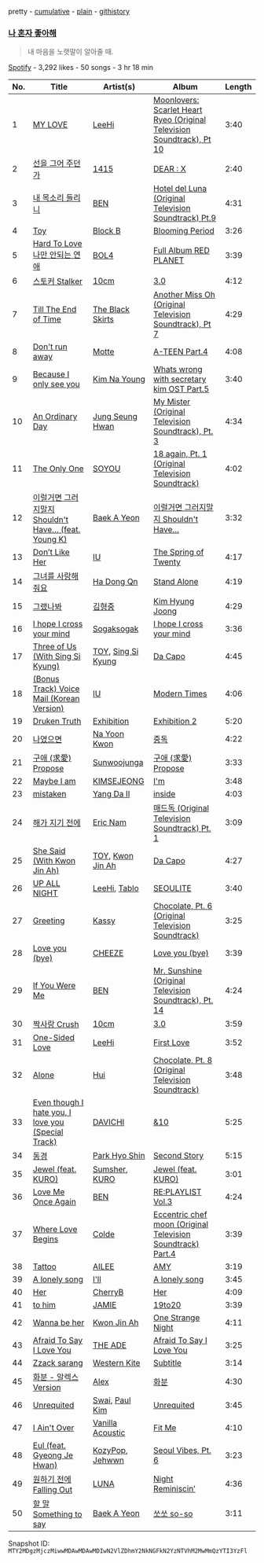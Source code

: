pretty - [cumulative](/playlists/cumulative/37i9dQZF1DX4zvnN9RL36v.md) - [plain](/playlists/plain/37i9dQZF1DX4zvnN9RL36v) - [githistory](https://github.githistory.xyz/mackorone/spotify-playlist-archive/blob/main/playlists/plain/37i9dQZF1DX4zvnN9RL36v)

### [나 혼자 좋아해](https://open.spotify.com/playlist/37i9dQZF1DX4zvnN9RL36v)

> 내 마음을 노랫말이 알아줄 때.

[Spotify](https://open.spotify.com/user/spotify) - 3,292 likes - 50 songs - 3 hr 18 min

| No. | Title | Artist(s) | Album | Length |
|---|---|---|---|---|
| 1 | [MY LOVE](https://open.spotify.com/track/4PvVKyqJ6pLVi5HKpAjTPc) | [LeeHi](https://open.spotify.com/artist/7cVZApDoQZpS447nHTsNqu) | [Moonlovers: Scarlet Heart Ryeo \(Original Television Soundtrack\), Pt 10](https://open.spotify.com/album/1xzKCVdDE3tIXkEGDjLQ7E) | 3:40 |
| 2 | [선을 그어 주던가](https://open.spotify.com/track/3DO8WRX72c1Z5hduVL1Nd5) | [1415](https://open.spotify.com/artist/71JjZRW0sCWpF1EuaS9TQA) | [DEAR : X](https://open.spotify.com/album/3Ucc9SxHC26eAcEUkeV7ks) | 2:40 |
| 3 | [내 목소리 들리니](https://open.spotify.com/track/6chlsBLGbBbBd4u21iqbIR) | [BEN](https://open.spotify.com/artist/0bDdOBGVCFVt0f8N9ldW1k) | [Hotel del Luna \(Original Television Soundtrack\) Pt.9](https://open.spotify.com/album/3Hk0MVAZnoM4z71yOwQ8gh) | 4:31 |
| 4 | [Toy](https://open.spotify.com/track/68ABnHNR4y2COQa4eaM6PS) | [Block B](https://open.spotify.com/artist/4RnezwRV7VBJUCI1S0AE5u) | [Blooming Period](https://open.spotify.com/album/0j200gVJhL56SoTrYXytx3) | 3:26 |
| 5 | [Hard To Love 나만 안되는 연애](https://open.spotify.com/track/4J5FI3nckt6wiZhTl9RM8N) | [BOL4](https://open.spotify.com/artist/4k5fFEYgkWYrYvtOK3zVBl) | [Full Album RED PLANET](https://open.spotify.com/album/5bA5ItGeDXS2XIt9axBSwL) | 3:39 |
| 6 | [스토커 Stalker](https://open.spotify.com/track/2xms6U7ngGDBYJ4RnRTPyz) | [10cm](https://open.spotify.com/artist/6zn0ihyAApAYV51zpXxdEp) | [3.0](https://open.spotify.com/album/42dd15HniCOYITYPuW5z2P) | 4:12 |
| 7 | [Till The End of Time](https://open.spotify.com/track/03YtYSkpHqqY3EBmHJkTjP) | [The Black Skirts](https://open.spotify.com/artist/6WeDO4GynFmK4OxwkBzMW8) | [Another Miss Oh \(Original Television Soundtrack\), Pt 7](https://open.spotify.com/album/7MoXcGUrx7gzm95iSLAIHV) | 4:29 |
| 8 | [Don't run away](https://open.spotify.com/track/18krdoAbqH1jHwymcaIyom) | [Motte](https://open.spotify.com/artist/4bh77HBBwCekmEPcbXAljy) | [A\-TEEN Part.4](https://open.spotify.com/album/7zsRwUrdobhUaTeA3ZdNe3) | 4:08 |
| 9 | [Because I only see you](https://open.spotify.com/track/2Akf1x68EZPx7H8zGlBWtR) | [Kim Na Young](https://open.spotify.com/artist/4dvmLXorXADxVq8EcySEWk) | [Whats wrong with secretary kim OST Part.5](https://open.spotify.com/album/0DScQIKugPfaNgB2iGp7Mu) | 3:40 |
| 10 | [An Ordinary Day](https://open.spotify.com/track/2RzUXBM4M82BfsGriLx8mk) | [Jung Seung Hwan](https://open.spotify.com/artist/7l8rOFwZFQ3G0sgZ7gjGng) | [My Mister \(Original Television Soundtrack\), Pt\. 3](https://open.spotify.com/album/1UMbArkE5oPJArjsfiDxqw) | 4:34 |
| 11 | [The Only One](https://open.spotify.com/track/6rCuyj1AxaO78VcbDpCfjZ) | [SOYOU](https://open.spotify.com/artist/3b4kLCI0ZJW47TFsNRqgCb) | [18 again, Pt\. 1 \(Original Television Soundtrack\)](https://open.spotify.com/album/3iBLhqtk0UhCtLAIZXPFth) | 4:02 |
| 12 | [이럴거면 그러지말지 Shouldn't Have… \(feat\. Young K\)](https://open.spotify.com/track/4F9EZD74cDuCwqn3neLqJE) | [Baek A Yeon](https://open.spotify.com/artist/5UKoKVlU7EDN4UgDuVRAbX) | [이럴거면 그러지말지 Shouldn't Have…](https://open.spotify.com/album/4YZRASuAhduD5cAJAsxFvL) | 3:32 |
| 13 | [Don’t Like Her](https://open.spotify.com/track/5DZMjcAMca1rT2dD9dYdCg) | [IU](https://open.spotify.com/artist/3HqSLMAZ3g3d5poNaI7GOU) | [The Spring of Twenty](https://open.spotify.com/album/2DSxe9W0Mv0IU2YMAbljYb) | 4:17 |
| 14 | [그녀를 사랑해줘요](https://open.spotify.com/track/4YQGPR4KGFMnSS8lUQPdbs) | [Ha Dong Qn](https://open.spotify.com/artist/7gjNpUcKOWzo2jnN7VsxoQ) | [Stand Alone](https://open.spotify.com/album/67ibv6vTadhuxdFgZ4eV4i) | 4:19 |
| 15 | [그랬나봐](https://open.spotify.com/track/73sCf6xzgU9gJrkxz45HLz) | [김형중](https://open.spotify.com/artist/1PeAdO7bawJcZXcsLVXSSp) | [Kim Hyung Joong](https://open.spotify.com/album/2PqgCecKYA280VFveIfHCN) | 4:29 |
| 16 | [I hope I cross your mind](https://open.spotify.com/track/0v25Iep0Ww4p4kgNi29VJh) | [Sogaksogak](https://open.spotify.com/artist/4ErSSLqJ6lBxlgzBrkjubZ) | [I hope I cross your mind](https://open.spotify.com/album/6fy1jB2jAM3JSJAwOCFubg) | 3:36 |
| 17 | [Three of Us \(With Sing Si Kyung\)](https://open.spotify.com/track/0elG6aqynKF3C1zYdzanpO) | [TOY](https://open.spotify.com/artist/7sS12h1hMwOqXiB5vYdlu8), [Sing Si Kyung](https://open.spotify.com/artist/54fqqQjr6QGdx1UX9cvfft) | [Da Capo](https://open.spotify.com/album/2aFUFpaIjQQV7dWYsWsvEx) | 4:45 |
| 18 | [\(Bonus Track\) Voice Mail \(Korean Version\)](https://open.spotify.com/track/0MMUVb6JJzOtMyTx9qrAjy) | [IU](https://open.spotify.com/artist/3HqSLMAZ3g3d5poNaI7GOU) | [Modern Times](https://open.spotify.com/album/2QcuXvQBWv1ZKyQtEhLbFe) | 4:06 |
| 19 | [Druken Truth](https://open.spotify.com/track/39FFkPyRLQtYBJkgV6ETAw) | [Exhibition](https://open.spotify.com/artist/491V7IpquUlnGZDCbKXVPE) | [Exhibition 2](https://open.spotify.com/album/0U916uzyklE8bn8hMlrX3t) | 5:20 |
| 20 | [나였으면](https://open.spotify.com/track/7sp5iTQjB7GHXX4TKrhOaO) | [Na Yoon Kwon](https://open.spotify.com/artist/49fyJl5wIzI5GtRuCKxKRw) | [중독](https://open.spotify.com/album/4MDKAWZP2Z4czla9K68CDK) | 4:22 |
| 21 | [구애 \(求愛\) Propose](https://open.spotify.com/track/5l4dUjmoMoPaobxwjOZYPY) | [Sunwoojunga](https://open.spotify.com/artist/04L3elxyr0XFua2Ek3domW) | [구애 \(求愛\) Propose](https://open.spotify.com/album/0Kkbekrv59RZxdbbZ6ICyZ) | 3:33 |
| 22 | [Maybe I am](https://open.spotify.com/track/6r6CGnSzirRWxfmzOQHQfw) | [KIMSEJEONG](https://open.spotify.com/artist/1lFLniFTaPjYCtQZvDXpqu) | [I'm](https://open.spotify.com/album/085XU5PQYl7eUA97BkkE8Z) | 3:48 |
| 23 | [mistaken](https://open.spotify.com/track/7c8cPVLWvtZwxDxA3KkWFP) | [Yang Da Il](https://open.spotify.com/artist/5DnjOSzLCfn4hDbLECq8pt) | [inside](https://open.spotify.com/album/1gphhxPPKfz8n69hKEK5D8) | 4:03 |
| 24 | [해가 지기 전에](https://open.spotify.com/track/7uEBXvioZbOXQx2lMN20F4) | [Eric Nam](https://open.spotify.com/artist/2FLqlgckDKdmpBrvLAT5BM) | [매드독 \(Original Television Soundtrack\) Pt\. 1](https://open.spotify.com/album/4yaskZdmtLHYLUirCrCimM) | 3:09 |
| 25 | [She Said \(With Kwon Jin Ah\)](https://open.spotify.com/track/7B6NK8YKCwPNqKnVTgMmtE) | [TOY](https://open.spotify.com/artist/7sS12h1hMwOqXiB5vYdlu8), [Kwon Jin Ah](https://open.spotify.com/artist/0kRAVpQhUUArA8UnYwEdeZ) | [Da Capo](https://open.spotify.com/album/2aFUFpaIjQQV7dWYsWsvEx) | 4:27 |
| 26 | [UP ALL NIGHT](https://open.spotify.com/track/3cLdPR1C6skgxJBIBv1CKt) | [LeeHi](https://open.spotify.com/artist/7cVZApDoQZpS447nHTsNqu), [Tablo](https://open.spotify.com/artist/3NdOtTPPaXrCyC7Lpmzyhv) | [SEOULITE](https://open.spotify.com/album/3cGyWEJaQlj7kCdKBCOGeb) | 3:40 |
| 27 | [Greeting](https://open.spotify.com/track/741iHAqg8dbs8vaNnnMDve) | [Kassy](https://open.spotify.com/artist/6pU8o91xAS0aWNjj06nQSU) | [Chocolate, Pt\. 6 \(Original Television Soundtrack\)](https://open.spotify.com/album/0w6aqyXQlvBxOIhqmRKk4C) | 3:25 |
| 28 | [Love you \(bye\)](https://open.spotify.com/track/4xYXT7ZTyVvhdhNJotWGik) | [CHEEZE](https://open.spotify.com/artist/6NdzNrBP8Jbhzp6h7yojht) | [Love you \(bye\)](https://open.spotify.com/album/2wI45sUbr1MIpzKWrbUBtJ) | 3:39 |
| 29 | [If You Were Me](https://open.spotify.com/track/5PWU0W9hG0CGGiHsO56uJU) | [BEN](https://open.spotify.com/artist/0bDdOBGVCFVt0f8N9ldW1k) | [Mr\. Sunshine \(Original Television Soundtrack\), Pt\. 14](https://open.spotify.com/album/7KxB82sxRVaYRfnDLJN5RT) | 4:24 |
| 30 | [짝사랑 Crush](https://open.spotify.com/track/6qBVH4v2yOfchMI5e89CU8) | [10cm](https://open.spotify.com/artist/6zn0ihyAApAYV51zpXxdEp) | [3.0](https://open.spotify.com/album/42dd15HniCOYITYPuW5z2P) | 3:59 |
| 31 | [One\-Sided Love](https://open.spotify.com/track/3D37MXSt6srzIR4nhopEoE) | [LeeHi](https://open.spotify.com/artist/7cVZApDoQZpS447nHTsNqu) | [First Love](https://open.spotify.com/album/74thqvuyVQfosFffvKx2uo) | 3:52 |
| 32 | [Alone](https://open.spotify.com/track/0EBbXbktxouXdMH2JY4U4T) | [Hui](https://open.spotify.com/artist/4R0tSGcVRQ8ZXPzttU8mHy) | [Chocolate, Pt\. 8 \(Original Television Soundtrack\)](https://open.spotify.com/album/5NkL3gOmdX8HxFUrDNFJFE) | 3:48 |
| 33 | [Even though I hate you, I love you \(Special Track\)](https://open.spotify.com/track/2yoTyFjOAOYCRDBzWfSFq4) | [DAVICHI](https://open.spotify.com/artist/4z6yrDz5GfKXkeQZjOaZdq) | [&10](https://open.spotify.com/album/1LO8EUUBv1ZdacxIx1KoWF) | 5:25 |
| 34 | [동경](https://open.spotify.com/track/2X1SAXX6efa5ecGEHopowz) | [Park Hyo Shin](https://open.spotify.com/artist/57htMBtzpppc1yoXgjbslj) | [Second Story](https://open.spotify.com/album/5RvIhURahaQ9ZxhHf7KAV5) | 5:15 |
| 35 | [Jewel \(feat\. KURO\)](https://open.spotify.com/track/1G7Pw6QshyLwo6z2Vp0SFe) | [Sumsher](https://open.spotify.com/artist/5hb1plh7RDdl57ztwwzAzm), [KURO](https://open.spotify.com/artist/5fgP8B58gK5ImP0wcoyj10) | [Jewel \(feat\. KURO\)](https://open.spotify.com/album/5gBUShlm3G2r6rJLLf3G1b) | 3:01 |
| 36 | [Love Me Once Again](https://open.spotify.com/track/44n3xQ51XIOAGCMve5zh92) | [BEN](https://open.spotify.com/artist/0bDdOBGVCFVt0f8N9ldW1k) | [RE:PLAYLIST Vol.3](https://open.spotify.com/album/7gn6H37VoihSD18j1MCXpa) | 4:24 |
| 37 | [Where Love Begins](https://open.spotify.com/track/5lqYdK4KCkhJnng32ef1Qe) | [Colde](https://open.spotify.com/artist/3VQDqjQ4wJyw8PzpGdlZpB) | [Eccentric chef moon \(Original Television Soundtrack\) Part.4](https://open.spotify.com/album/4EkBnlmbEgidsqTkDDvT2U) | 3:39 |
| 38 | [Tattoo](https://open.spotify.com/track/6ly2IeEPXEtzsUMgwOk3P6) | [AILEE](https://open.spotify.com/artist/3uGFTJ7JMllvhgGpumieHF) | [AMY](https://open.spotify.com/album/0qocbypKL5iOqhvbt3n3uo) | 3:19 |
| 39 | [A lonely song](https://open.spotify.com/track/2naBl4NQlX9a4t6ONd47nF) | [I'll](https://open.spotify.com/artist/5CMK32w7gbxJsFe67eZJqs) | [A lonely song](https://open.spotify.com/album/6AJlKivqnbSRgP49nNR0ba) | 3:45 |
| 40 | [Her](https://open.spotify.com/track/4QmWRo0gGe2IzmAqgyPUH0) | [CherryB](https://open.spotify.com/artist/0Bd1VLl8A4yk5vo2XfVnCd) | [Her](https://open.spotify.com/album/7ChNlZPMqGp9NBKKkWdj7t) | 4:09 |
| 41 | [to him](https://open.spotify.com/track/1w5xpDtyMckJYrrn9Z1bEX) | [JAMIE](https://open.spotify.com/artist/2YXlVLKq3X3soXd2aXUtIT) | [19to20](https://open.spotify.com/album/7zq8yS4JkTPQNRrS8lptY1) | 3:39 |
| 42 | [Wanna be her](https://open.spotify.com/track/0SrnU0smAgD9CdD6591gKN) | [Kwon Jin Ah](https://open.spotify.com/artist/0kRAVpQhUUArA8UnYwEdeZ) | [One Strange Night](https://open.spotify.com/album/2NIHcafPBpwE9exKTsSWrr) | 4:11 |
| 43 | [Afraid To Say I Love You](https://open.spotify.com/track/5q3q7ZIRq7EoCK3kpsfRpz) | [THE ADE](https://open.spotify.com/artist/60ftnqC2sZGUXDqElMPvTy) | [Afraid To Say I Love You](https://open.spotify.com/album/3W0HGM1NBblqIrhMMLoiDx) | 3:25 |
| 44 | [Zzack sarang](https://open.spotify.com/track/3mvnSG5sJLUTHiyXap5xgo) | [Western Kite](https://open.spotify.com/artist/3Ut5D9lZhPzIdAnInEltxw) | [Subtitle](https://open.spotify.com/album/3b7lh3a4DfFxPCCKm7baGT) | 3:14 |
| 45 | [화분 \- 알렉스 Version](https://open.spotify.com/track/253k2EVSIBol9zDYdugv4w) | [Alex](https://open.spotify.com/artist/3E0hcDz3BQfblBm7PU4Ghr) | [화분](https://open.spotify.com/album/3S2nA0Y4QaO3HWgmm3C9qS) | 4:30 |
| 46 | [Unrequited](https://open.spotify.com/track/57EwG684FFleTMHfxl0f2B) | [Swai](https://open.spotify.com/artist/0CfbuMzbd5fIGT2mew4JWH), [Paul Kim](https://open.spotify.com/artist/4qRXrzUmdy3p33lgvJEzdv) | [Unrequited](https://open.spotify.com/album/1fARMCu9O702sbE7KFMqPq) | 3:45 |
| 47 | [I Ain't Over](https://open.spotify.com/track/5Z92WE7OM4DB7yphLcbFhb) | [Vanilla Acoustic](https://open.spotify.com/artist/57xPD2CfuwxN6Ld7rf2iLG) | [Fit Me](https://open.spotify.com/album/4pFmu6Kza4fbk5spjtpxBB) | 4:10 |
| 48 | [Eul \(feat\. Gyeong Je Hwan\)](https://open.spotify.com/track/7d3e2N9vHD1nJc50Q0HAmf) | [KozyPop](https://open.spotify.com/artist/3pj8yUKN5sRyQS1xkRCTFi), [Jehwwn](https://open.spotify.com/artist/23SggfMMPHFR2lJaPCVIUw) | [Seoul Vibes, Pt\. 6](https://open.spotify.com/album/0aQUxppY2FjNgIGJQm8ote) | 3:23 |
| 49 | [원하기 전에 Falling Out](https://open.spotify.com/track/4TrPfqO7rtWl3YxXUnCYL2) | [LUNA](https://open.spotify.com/artist/56HZvtrzD82YKMGGJTlIG2) | [Night Reminiscin’](https://open.spotify.com/album/6CWt70vxTuufx0Qi0wlntq) | 4:36 |
| 50 | [할 말 Something to say](https://open.spotify.com/track/7gdttvt383pkL2so39JgzX) | [Baek A Yeon](https://open.spotify.com/artist/5UKoKVlU7EDN4UgDuVRAbX) | [쏘쏘 so\-so](https://open.spotify.com/album/4XU6JkCwfKDD12NV74MkKq) | 3:11 |

Snapshot ID: `MTY2MDgzMjczMiwwMDAwMDAwMDIwN2VlZDhmY2NkNGFkN2YzNTVhM2MwMmQzYTI3YzFl`
